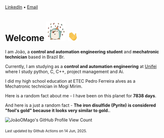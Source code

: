 [LinkedIn](https://www.linkedin.com/in/joão-pedro-gozzoli-b95641301/) &bull;
[Email](joaopedrogozzoli@gmail.com)

# Welcome <img src="happy.gif" height="64px" /> <img src="wave.gif" height="32px" />

I am João, a  **control and automation engineering student** and **mechatronic technician** based in Brazil Br.

Currently, I am studying as a **control and automation engineering** at [Unifei](https://unifei.edu.br) where I study python, C, C++, project management and Ai.

I did my high school education at ETEC Pedro Ferreira alves as a Mechatronic technician in Mogi Mirim.

Here is a random fact about me - I have been on this planet for **7838 days**.

And here is a just a random fact -  **The iron disulfide (Pyrite) is considered "fool's gold" because it looks very similar to gold.**.

![JoãoOMago's GitHub Profile View Count](https://komarev.com/ghpvc/?username=JoaoOMago)

<sub>Last updated by Github Actions on 14 Jun, 2025.</sub>
